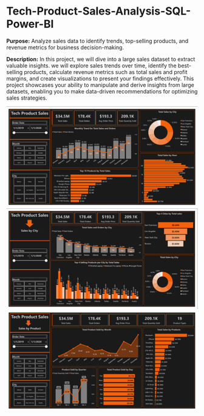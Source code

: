 # Tech-Product-Sales-Analysis-SQL-Power-BI

**Purpose:** Analyze sales data to identify trends, top-selling products, and revenue metrics for business decision-making. 

**Description:** In this project, we will dive into a large sales dataset to extract valuable insights. we will explore sales trends over time, identify the best-selling products, calculate revenue metrics such as total sales and profit margins, and create visualizations to present your findings effectively. This project showcases your  ability to manipulate and derive insights from large datasets, enabling you to make data-driven recommendations for optimizing sales strategies.


<img src="Page_1.png">


<img src="Page_2.png">


<img src="Page_3.png">
